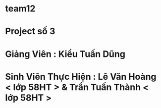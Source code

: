 # team12
# Project số 3
# Giảng Viên : Kiều Tuấn Dũng
# Sinh Viên Thực Hiện : Lê Văn Hoàng  < lớp 58HT > & Trần Tuấn Thành < lớp 58HT > 
